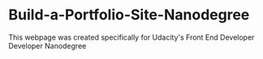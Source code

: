 # Build-a-Portfolio-Site-Nanodegree
This webpage was created specifically for Udacity's Front End Developer Developer Nanodegree
